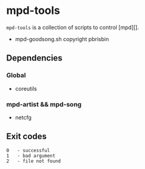 mpd-tools
=========

`mpd-tools` is a collection of scripts to control [mpd][].

* mpd-goodsong.sh copyright pbrisbin

## Dependencies

### Global
* coreutils

### mpd-artist && mpd-song
* netcfg

## Exit codes
    0   - successful
    1   - bad argument
    2   - file not found

  [dmenu]: http://tools.suckless.org/dmenu/ "mpd homepage"
